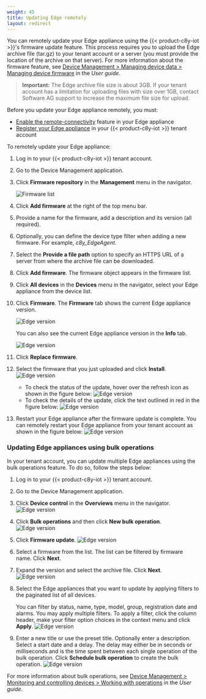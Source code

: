 ```yaml
---
weight: 45
title: Updating Edge remotely
layout: redirect
---
```


You can remotely update your Edge appliance using the {{< product-c8y-iot >}}'s firmware update feature. This process requires you to upload the Edge archive file (tar.gz) to your tenant account or a server (you must provide the location of the archive on that server). For more information about the firmware feature, see [Device Management > Managing device data > Managing device firmware](/users-guide/device-management/#managing-device-firmware) in the *User guide*.

> **Important:** The Edge archive file size is about 3GB. If your tenant account has a limitation for uploading files with size over 1GB, contact Software AG support to increase the maximum file size for upload.

Before you update your Edge appliance remotely, you must:

- [Enable the remote-connectivity](/edge/remote-connectivity/#config-remote-connectivity) feature in your Edge appliance
- [Register your Edge appliance](/edge/remote-connectivity/#registering-the-edge-appliance-in-the-cumulocity-iot-tenant) in your {{< product-c8y-iot >}} tenant account

To remotely update your Edge appliance:

1. Log in to your {{< product-c8y-iot >}} tenant account.

2. Go to the Device Management application.

3. Click **Firmware repository** in the **Management** menu in the navigator.

   ![Firmware list](/images/users-guide/DeviceManagement/devmgmt-firmware-list.png)

4. Click **Add firmware** at the right of the top menu bar.

5. Provide a name for the firmware, add a description and its version (all required).

6. Optionally, you can define the device type filter when adding a new firmware. For example, *c8y_EdgeAgent*.

7. Select the **Provide a file path** option to specify an HTTPS URL of a server from where the archive file can be downloaded.

8. Click **Add firmware**. The firmware object appears in the firmware list.

9. Click **All devices** in the **Devices** menu in the navigator, select your Edge appliance from the device list.

10. Click **Firmware**. The **Firmware** tab shows the current Edge appliance version.

    ![Edge version](/images/edge/edge-firmware-current-version.png)

    You can also see the current Edge appliance version in the **Info** tab.

    ![Edge version](/images/edge/edge-firmware-version-info-tab.png)

11. Click **Replace firmware**.

12. Select the firmware that you just uploaded and click **Install**.
    ![Edge version](/images/edge/edge-select-firmware.png)

    - To check the status of the update, hover over the refresh icon as shown in the figure below:
    ![Edge version](/images/edge/edge-check-remote-update-status.png)
    - To check the details of the update, click the text outlined in red in the figure below:
    ![Edge version](/images/edge/edge-check-remote-update-full-log.png)
    
13. Restart your Edge appliance after the firmware update is complete. You can remotely restart your Edge appliance from your tenant account as shown in the figure below:
    ![Edge version](/images/edge/edge-firmware-update-restart.png)

### Updating Edge appliances using bulk operations

In your tenant account, you can update multiple Edge appliances using the bulk operations feature. To do so, follow the steps below:

1. Log in to your {{< product-c8y-iot >}} tenant account.

2. Go to the Device Management application.

3. Click **Device control** in the **Overviews** menu in the navigator.
   ![Edge version](/images/edge/edge-bulk-operation-page.png)
   
4. Click **Bulk operations** and then click **New bulk operation**.
   ![Edge version](/images/edge/edge-new-bulk-operation.png)
   
5. Click **Firmware update**.
   ![Edge version](/images/edge/edge-bulk-operation-firmware-update.png)

6. Select a firmware from the list. The list can be filtered by firmware name. Click **Next**. 

7. Expand the version and select the archive file. Click **Next**.
   ![Edge version](/images/edge/edge-bulk-operation-select-version.png)

8. Select the Edge appliances that you want to update by applying filters to the paginated list of all devices.

   You can filter by status, name, type, model, group, registration date and alarms. You may apply multiple filters. To apply a filter, click the column header,  make your filter option choices in the context menu and click **Apply**.
   ![Edge version](/images/edge/edge-bulk-operation-filter.png)

9. Enter a new title or use the preset title. Optionally enter a  description. Select a start date and a delay. The delay may either be in seconds or milliseconds and is the time spent between each single operation of the bulk operation. Click **Schedule bulk operation** to create the bulk operation.
   ![Edge version](/images/edge/edge-schedule-bulk-operation.png)

For more information about bulk operations, see [Device Management > Monitoring and controlling devices > Working with operations](/users-guide/device-management/#to-view-bulk-operations) in the *User guide*.

